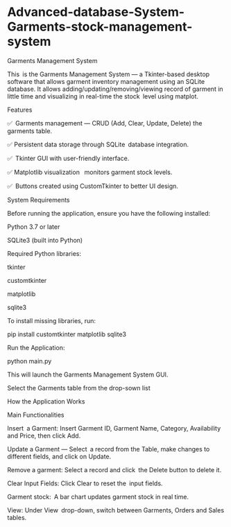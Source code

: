 # Advanced-database-System-Garments-stock-management-system
Garments Management System

This is the Garments Management System — a Tkinter-based desktop software that allows garment inventory management using an SQLite database. It allows adding/updating/removing/viewing record of garment in little time and visualizing in real-time the stock level using matplot.

Features

✅ Garments management — CRUD (Add, Clear, Update, Delete) the garments table.

✅ Persistent data storage through SQLite database integration.

✅ Tkinter GUI with user-friendly interface.

✅ Matplotlib visualization  monitors garment stock levels.

✅ Buttons created using CustomTkinter to better UI design.



System Requirements

Before running the application, ensure you have the following installed:

Python 3.7 or later

SQLite3 (built into Python)

Required Python libraries:

tkinter

customtkinter

matplotlib

sqlite3

To install missing libraries, run:

pip install customtkinter matplotlib sqlite3




Run the Application:

python main.py

This will launch the Garments Management System GUI.

Select the Garments table from the drop-sown list





How the Application Works

Main Functionalities

Insert a Garment: Insert Garment ID, Garment Name, Category, Availability and Price, then click Add.

Update a Garment — Select a record from the Table, make changes to different fields, and click on Update.

Remove a garment: Select a record and click the Delete button to delete it.

Clear Input Fields: Click Clear to reset the input fields.

Garment stock: A bar chart updates garment stock in real time.

View: Under View drop-down, switch between Garments, Orders and Sales tables.


